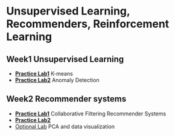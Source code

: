 # Unsupervised Learning, Recommenders, Reinforcement Learning

## Week1 Unsupervised Learning

- [**Practice Lab1**](./week1/practice_lab1/home/jovyan/work/C3_W1_KMeans_Assignment.ipynb) K-means
- [**Practice Lab2**](./week1/practice_lab2/home/jovyan/work/C3_W1_Anomaly_Detection.ipynb) Anomaly Detection

## Week2 Recommender systems

- [**Practice Lab1**](./week2/practice_lab1/home/jovyan/work/C3_W2_Collaborative_RecSys_Assignment.ipynb) Collaborative Filtering Recommender Systems
- [**Practice Lab2**]()
- [Optional Lab](./week2/optional%20lab/home/jovyan/work/C3_W2_Lab01_PCA_Visualization_Examples.ipynb) PCA and data visualization
